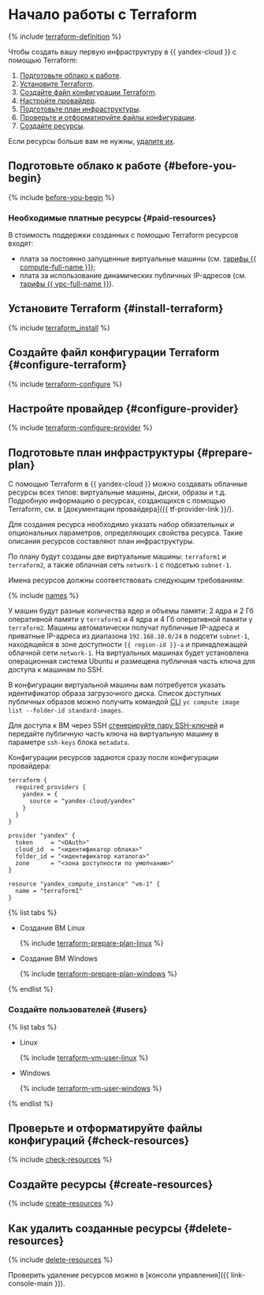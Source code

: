 # Начало работы с Terraform

{% include [terraform-definition](../../_tutorials/terraform-definition.md) %}

Чтобы создать вашу первую инфраструктуру в {{ yandex-cloud }} с помощью Terraform:

1. [Подготовьте облако к работе](#before-you-begin).
1. [Установите Terraform](#install-terraform).
1. [Создайте файл конфигурации Terraform](#configure-terraform).
1. [Настройте провайдер](#configure-provider).
1. [Подготовьте план инфраструктуры](#prepare-plan).
1. [Проверьте и отформатируйте файлы конфигурации](#check-resources).
1. [Создайте ресурсы](#create-resources).

Если ресурсы больше вам не нужны, [удалите их](#delete-resources).

## Подготовьте облако к работе {#before-you-begin}

{% include [before-you-begin](../_tutorials_includes/before-you-begin.md) %}


### Необходимые платные ресурсы {#paid-resources}

В стоимость поддержки созданных с помощью Terraform ресурсов входят:

* плата за постоянно запущенные виртуальные машины (см. [тарифы {{ compute-full-name }}](../../compute/pricing.md));
* плата за использование динамических публичных IP-адресов (см. [тарифы {{ vpc-full-name }}](../../vpc/pricing.md)).





## Установите Terraform {#install-terraform}

{% include [terraform_install](../../_tutorials/terraform-install.md) %}

## Создайте файл конфигурации Terraform {#configure-terraform}

{% include [terraform-configure](../../_tutorials/terraform-configure.md) %}

## Настройте провайдер {#configure-provider}

{% include [terraform-configure-provider](../../_tutorials/terraform-configure-provider.md) %}

## Подготовьте план инфраструктуры {#prepare-plan}

С помощью Terraform в {{ yandex-cloud }} можно создавать облачные ресурсы всех типов: виртуальные машины, диски, образы и т.д. Подробную информацию о ресурсах, создающихся с помощью Terraform, см. в [документации провайдера]({{ tf-provider-link }}/).

Для создания ресурса необходимо указать набор обязательных и опциональных параметров, определяющих свойства ресурса. Такие описания ресурсов составляют план инфраструктуры.

По плану будут созданы две виртуальные машины: `terraform1` и `terraform2`, а также облачная сеть `network-1` с подсетью `subnet-1`.

Имена ресурсов должны соответствовать следующим требованиям:

{% include [names](../../_includes/name-format.md) %}

У машин будут разные количества ядер и объемы памяти: 2 ядра и 2 Гб оперативной памяти у `terraform1` и 4 ядра и 4 Гб оперативной памяти у `terraform2`. Машины автоматически получат публичные IP-адреса и приватные IP-адреса из диапазона `192.168.10.0/24` в подсети `subnet-1`, находящейся в зоне доступности `{{ region-id }}-a` и принадлежащей облачной сети `network-1`. На виртуальных машинах будет установлена операционная система Ubuntu и размещена публичная часть ключа для доступа к машинам по SSH.

В конфигурации виртуальной машины вам потребуется указать идентификатор образа загрузочного диска. Список доступных публичных образов можно получить командой [CLI](../../cli/quickstart.md) `yc compute image list --folder-id standard-images`.  

Для доступа к ВМ через SSH [сгенерируйте пару SSH-ключей](../../compute/operations/vm-connect/ssh#creating-ssh-keys) и передайте публичную часть ключа на виртуальную машину в параметре `ssh-keys` блока `metadata`.

Конфигурации ресурсов задаются сразу после конфигурации провайдера:


```hcl
terraform {
  required_providers {
    yandex = {
      source = "yandex-cloud/yandex"
    }
  }
}

provider "yandex" {
  token     = "<OAuth>"
  cloud_id  = "<идентификатор облака>"
  folder_id = "<идентификатор каталога>"
  zone      = "<зона доступности по умолчанию>"
}

resource "yandex_compute_instance" "vm-1" {
  name = "terraform1"
}
```



{% list tabs %}

- Создание ВМ Linux

  {% include [terraform-prepare-plan-linux](../../_tutorials/terraform-prepare-plan-linux.md) %}

- Создание ВМ Windows

  {% include [terraform-prepare-plan-windows](../../_tutorials/terraform-prepare-plan-windows.md) %}

{% endlist %}

### Создайте пользователей {#users}

{% list tabs %}

- Linux

  {% include [terraform-vm-user-linux](../../_tutorials/terraform-vm-user-linux.md) %}

- Windows

  {% include [terraform-vm-user-windows](../../_tutorials/terraform-vm-user-windows.md) %}

{% endlist %}

## Проверьте и отформатируйте файлы конфигураций {#check-resources}

{% include [check-resources](../../_tutorials/terraform-check-resources.md) %}

## Создайте ресурсы {#create-resources}

{% include [create-resources](../../_tutorials/terraform-create-resources.md) %}

## Как удалить созданные ресурсы {#delete-resources}

{% include [delete-resources](../../_tutorials/terraform-delete-resources.md) %}

Проверить удаление ресурсов можно в [консоли управления]({{ link-console-main }}).
